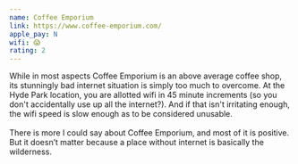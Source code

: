 ```yaml
---
name: Coffee Emporium
link: https://www.coffee-emporium.com/
apple_pay: N
wifi: 😱
rating: 2
---
```


While in most aspects Coffee Emporium is an above average coffee shop, its stunningly bad internet situation is simply too much to overcome.
At the Hyde Park location, you are allotted wifi in 45 minute increments (so you don't accidentally use up all the internet?).
And if that isn't irritating enough, the wifi speed is slow enough as to be considered unusable.
<br><br>
There is more I could say about Coffee Emporium, and most of it is positive.
But it doesn’t matter because a place without internet is basically the wilderness.
